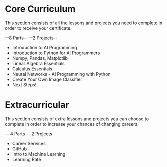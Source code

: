 # Core Curriculum

This section consists of all the lessons and projects you need to complete in order to receive your certificate.

--8 Parts--   --2 Projects--

* Introduction to AI Programming
* Introduction to Python for AI Programmers
* Numpy, Pandas, Matplotlib
* Linear Algebra Essentials
* Calculus Essentials
* Neural Networks - AI Programming with Python
* Create Your Own Image Classifier
* Next Steps!

# Extracurricular

This section consists of extra lessons and projects you can choose to complete in order to increase your chances of changing careers.

-- 4 Parts -- 2 Projects

* Career Services
* GitHub
* Intro to Machine Learning
* Learning Rate

